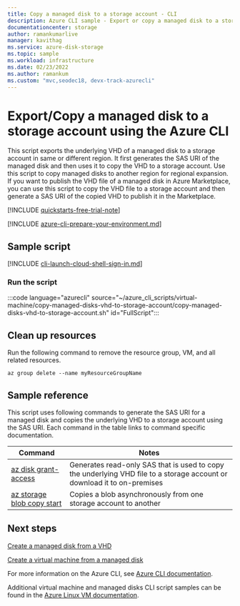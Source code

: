 ```yaml
---
title: Copy a managed disk to a storage account - CLI
description: Azure CLI sample - Export or copy a managed disk to a storage account.
documentationcenter: storage
author: ramankumarlive
manager: kavithag
ms.service: azure-disk-storage
ms.topic: sample
ms.workload: infrastructure
ms.date: 02/23/2022
ms.author: ramankum
ms.custom: "mvc,seodec18, devx-track-azurecli"
---
```


# Export/Copy a managed disk to a storage account using the Azure CLI

This script exports the underlying VHD of a managed disk to a storage account in same or different region. It first generates the SAS URI of the managed disk and then uses it to copy the VHD to a storage account. Use this script to copy managed disks to another region for regional expansion. If you want to publish the VHD file of a managed disk in Azure Marketplace, you can use this script to copy the VHD file to a storage account and then generate a SAS URI of the copied VHD to publish it in the Marketplace.

[!INCLUDE [quickstarts-free-trial-note](../../../includes/quickstarts-free-trial-note.md)]

[!INCLUDE [azure-cli-prepare-your-environment.md](~/articles/reusable-content/azure-cli/azure-cli-prepare-your-environment.md)]

## Sample script

[!INCLUDE [cli-launch-cloud-shell-sign-in.md](../../../includes/cli-launch-cloud-shell-sign-in.md)]

### Run the script

:::code language="azurecli" source="~/azure_cli_scripts/virtual-machine/copy-managed-disks-vhd-to-storage-account/copy-managed-disks-vhd-to-storage-account.sh" id="FullScript":::

## Clean up resources

Run the following command to remove the resource group, VM, and all related resources.

```azurecli-interactive
az group delete --name myResourceGroupName
```

## Sample reference

This script uses following commands to generate the SAS URI for a managed disk and copies the underlying VHD to a storage account using the SAS URI. Each command in the table links to command specific documentation.

| Command | Notes |
|---|---|
| [az disk grant-access](/cli/azure/disk#az-disk-grant-access) | Generates read-only SAS that is used to copy the underlying VHD file to a storage account or download it to on-premises  |
| [az storage blob copy start](/cli/azure/storage/blob/copy) | Copies a blob asynchronously from one storage account to another |

## Next steps

[Create a managed disk from a VHD](virtual-machines-cli-sample-create-managed-disk-from-vhd.md)

[Create a virtual machine from a managed disk](virtual-machines-linux-cli-sample-create-vm-from-managed-os-disks.md)

For more information on the Azure CLI, see [Azure CLI documentation](/cli/azure).

Additional virtual machine and managed disks CLI script samples can be found in the [Azure Linux VM documentation](../linux/cli-samples.md).
